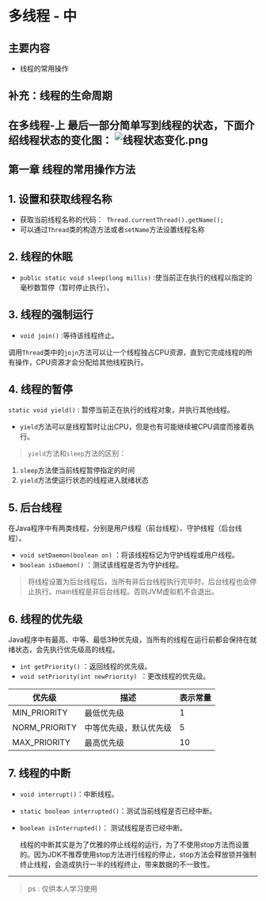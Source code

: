 # 多线程 - 中
## 主要内容
- 线程的常用操作

## **补充：线程的生命周期**
在多线程-上 最后一部分简单写到线程的状态，下面介绍线程状态的变化图：
![线程状态变化.png](https://i.loli.net/2020/04/15/WgSXfjcECxoOKlD.png)
---
## **第一章 线程的常用操作方法**
## 1. 设置和获取线程名称
- 获取当前线程名称的代码：` Thread.currentThread().getName();`
- 可以通过`Thread`类的构造方法或者`setName`方法设置线程名称
## 2. 线程的休眠
- `public static void sleep(long millis)` :使当前正在执行的线程以指定的毫秒数暂停（暂时停止执行）。
## 3. 线程的强制运行
- `void join()` :等待该线程终止。

调用`Thread`类中的`jojn`方法可以让一个线程独占CPU资源，直到它完成线程的所有操作，CPU资源才会分配给其他线程执行。
## 4. 线程的暂停
`static void yield()` : 暂停当前正在执行的线程对象，并执行其他线程。 
- `yield`方法可以是线程暂时让出CPU，但是也有可能继续被CPU调度而接着执行。

> `yield`方法和`sleep`方法的区别：
1. `sleep`方法使当前线程暂停指定的时间
2. `yield`方法使运行状态的线程进入就绪状态

## 5. 后台线程
在Java程序中有两类线程，分别是用户线程（前台线程）、守护线程（后台线程）。
- `void setDaemon(boolean on)` ：将该线程标记为守护线程或用户线程。 
- `boolean isDaemon()` ：测试该线程是否为守护线程。 

> 将线程设置为后台线程后，当所有非后台线程执行完毕时，后台线程也会停止执行。main线程是非后台线程。否则JVM虚拟机不会退出。
## 6. 线程的优先级
Java程序中有最高、中等、最低3种优先级，当所有的线程在运行前都会保持在就绪状态，会先执行优先级高的线程。
- `int getPriority()` ：返回线程的优先级。 
- `void setPriority(int newPriority) `：更改线程的优先级。 

|优先级|描述|表示常量|
|---|---|---|
|MIN_PRIORITY|最低优先级|1|
|NORM_PRIORITY|中等优先级，默认优先级|5|
|MAX_PRIORITY|最高优先级|10|
## 7. 线程的中断

- `void interrupt()`：中断线程。 
- `static boolean interrupted()`：测试当前线程是否已经中断。 
- `boolean isInterrupted()`： 测试线程是否已经中断。 

    线程的中断其实是为了优雅的停止线程的运行，为了不使用stop方法而设置的。因为JDK不推荐使用stop方法进行线程的停止，stop方法会释放锁并强制终止线程，会造成执行一半的线程终止，带来数据的不一致性。
---
> ps : 仅供本人学习使用